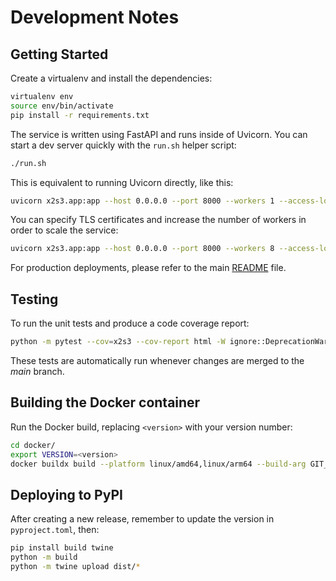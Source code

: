 # Development Notes

## Getting Started

Create a virtualenv and install the dependencies:

```bash
virtualenv env
source env/bin/activate
pip install -r requirements.txt
```

The service is written using FastAPI and runs inside of Uvicorn. You can start a dev server quickly with the `run.sh` helper script:

```bash
./run.sh
```

This is equivalent to running Uvicorn directly, like this:

```bash
uvicorn x2s3.app:app --host 0.0.0.0 --port 8000 --workers 1 --access-log --reload
```

You can specify TLS certificates and increase the number of workers in order to scale the service:

```bash
uvicorn x2s3.app:app --host 0.0.0.0 --port 8000 --workers 8 --access-log --ssl-keyfile /opt/tls/cert.key --ssl-certfile /opt/tls/cert.crt
```

For production deployments, please refer to the main [README](../README.md) file.


## Testing

To run the unit tests and produce a code coverage report:

```bash
python -m pytest --cov=x2s3 --cov-report html -W ignore::DeprecationWarning
```

These tests are automatically run whenever changes are merged to the *main* branch.


## Building the Docker container

Run the Docker build, replacing `<version>` with your version number:

```bash
cd docker/
export VERSION=<version>
docker buildx build --platform linux/amd64,linux/arm64 --build-arg GIT_TAG=$VERSION -t ghcr.io/janeliascicomp/x2s3:$VERSION -t ghcr.io/janeliascicomp/x2s3:latest --push .
```

## Deploying to PyPI

After creating a new release, remember to update the version in `pyproject.toml`, then:

```bash
pip install build twine
python -m build
python -m twine upload dist/*
```
